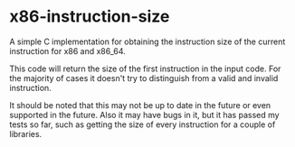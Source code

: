 x86-instruction-size
====================

A simple C implementation for obtaining the instruction size of the current instruction for x86 and x86_64.

This code will return the size of the first instruction in the input code. For the majority of cases it doesn't try to distinguish from a valid and invalid instruction. 


It should be noted that this may not be up to date in the future or even supported in the future. Also it may have bugs in it, but it has passed my tests so far, such as getting the size of every instruction for a couple of libraries.
